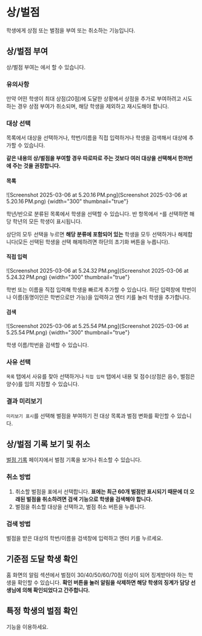# 상/벌점

학생에게 상점 또는 벌점을 부여 또는 취소하는 기능입니다.

## 상/벌점 부여
상/벌점 부여는 [](https://dshs.app/teacher/penalty)에서 할 수 있습니다.

### 유의사항

만약 어떤 학생이 최대 상점(20점)에 도달한 상황에서 상점을 추가로 부여하려고 시도하는 경우 상점 부여가 취소되며, 해당 학생을 제외하고 재시도해야 합니다.


### 대상 선택

목록에서 대상을 선택하거나, 학번/이름을 직접 입력하거나 학생을 검색해서 대상에 추가할 수 있습니다.

**같은 내용의 상/벌점을 부여할 경우 따로따로 주는 것보다 여러 대상을 선택해서 한꺼번에 주는 것을 권장합니다.**

#### 목록
![Screenshot 2025-03-06 at 5.20.16 PM.png](Screenshot 2025-03-06 at 5.20.16 PM.png)
{width="300" thumbnail="true"}

학년/반으로 분류된 목록에서 학생을 선택할 수 있습니다. 반 항목에서 `*`를 선택하면 해당 학년의 모든 학생이 표시됩니다.

상단의 모두 선택을 누르면 **해당 분류에 포함되어 있는** 학생을 모두 선택하거나 해제합니다(모든 선택된 학생을 선택 해제하려면 하단의 초기화 버튼을 누릅니다).

#### 직접 입력

![Screenshot 2025-03-06 at 5.24.32 PM.png](Screenshot 2025-03-06 at 5.24.32 PM.png)
{width="300" thumbnail="true"}

학번 또는 이름을 직접 입력해 학생을 빠르게 추가할 수 있습니다. 하단 입력창에 학번이나 이름(동명이인은 학번으로만 가능)을 입력하고 엔터 키를 눌러 학생을 추가합니다.

#### 검색

![Screenshot 2025-03-06 at 5.25.54 PM.png](Screenshot 2025-03-06 at 5.25.54 PM.png)
{width="300" thumbnail="true"}

학생 이름/학번을 검색할 수 있습니다.

### 사유 선택

`목록` 탭에서 사유를 찾아 선택하거나 `직접 입력` 탭에서 내용 및 점수(상점은 음수, 벌점은 양수)를 임의 지정할 수 있습니다.

### 결과 미리보기
`미리보기 표시`를 선택해 벌점을 부여하기 전 대상 목록과 벌점 변화를 확인할 수 있습니다.

## 상/벌점 기록 보기 및 취소
[벌점 기록](https://dshs.app/teacher/history-penalty) 페이지에서 벌점 기록을 보거나 취소할 수 있습니다. 

### 취소 방법
1. 취소할 벌점을 표에서 선택합니다. **표에는 최근 60개 벌점만 표시되기 때문에 더 오래된 벌점을 취소하려면 검색 기능으로 학생을 검색해야 합니다.**
2. 벌점을 취소할 대상을 선택하고, 벌점 취소 버튼을 누릅니다.

### 검색 방법
벌점을 받은 대상의 학번/이름을 검색창에 입력하고 엔터 키를 누르세요.

## 기준점 도달 학생 확인
홈 화면의 알림 섹션에서 벌점이 30/40/50/60/70점 이상이 되어 징계받아야 하는 학생을 확인할 수 있습니다. **확인 버튼을 눌러 알림을 삭제하면 해당 학생의 징계가 담당 선생님에 의해 확인되었다고 간주합니다.**

## 특정 학생의 벌점 확인
[](quicksearch.md) 기능을 이용하세요.